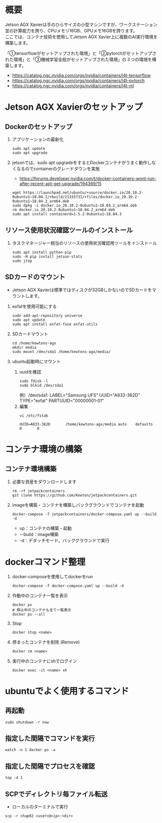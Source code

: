 # 概要
Jetson AGX Xavierは手のひらサイズの小型マシンですが、ワークステーション並の計算能力を誇り、CPUメモリ16GB、GPUメモ16GBを誇ります。<br>
ここでは、コンテナ技術を使用してJetson AGX Xavier上に複数のAI実行環境を構築します。<br>

「①tensorflowがセットアップされた環境」と「②pytorchがセットアップされた環境」と「③機械学習全般がセットアップされた環境」の３つの環境を構築します。<br>

- https://catalog.ngc.nvidia.com/orgs/nvidia/containers/l4t-tensorflow
- https://catalog.ngc.nvidia.com/orgs/nvidia/containers/l4t-pytorch
- https://catalog.ngc.nvidia.com/orgs/nvidia/containers/l4t-ml

# Jetson AGX Xavierのセットアップ
## Dockerのセットアップ
1. アプリケーションの最新化
    ```
    sudo apt update
    sudo apt upgrade
    ```

1. jetsonでは、sudo apt upgradeをするとDockerコンテナがうまく動作しなくなるのでcontainerのグレードダウンを実施
    - https://forums.developer.nvidia.com/t/docker-containers-wont-run-after-recent-apt-get-upgrade/194369/15
    ```
    wget https://launchpad.net/ubuntu/+source/docker.io/20.10.2-0ubuntu1~18.04.2/+build/21335731/+files/docker.io_20.10.2-0ubuntu1~18.04.2_arm64.deb
    sudo dpkg -i docker.io_20.10.2-0ubuntu1~18.04.2_arm64.deb
    rm docker.io_20.10.2-0ubuntu1~18.04.2_arm64.deb
    sudo apt install containerd=1.5.2-0ubuntu1~18.04.3
    ```

## リソース使用状況確認ツールのインストール
1. タスクマネージャー相当のリソースの使用状況確認用ツールをインストール
    ```
    sudo apt install python-pip
    sudo -H pip install jetson-stats
    sudo jtop
    ```

## SDカードのマウント
- Jetson AGX Xavierは標準ではディスクが32GBしかないのでSDカードをマウントします。
1. exfatを使用可能にする
    ```
    sudo add-apt-repository universe
    sudo apt update
    sudo apt install exfat-fuse exfat-utils
    ```

1. SDカードマウント
    ```
    cd /home/kewtons-agx
    mkdir media
    sudo mount /dev/sda1 /home/kewtons-agx/media/
    ```

1. ubuntu起動時にマウント
    1. uuidを確認
        ```
        sudo fdisk -l
        sudo blkid /dev/sda1
        ```
        例）/dev/sda1: LABEL="Samsung UFS" UUID="A833-362D" TYPE="exfat" PARTUUID="00000001-01"
    1. 編集
        ```
        vi /etc/fstab
        ```
        ```
        UUID=A833-362D       /home/kewtons-agx/media auto    defaults        0       0
        ```

# コンテナ環境の構築
## コンテナ環境構築
1. 必要な資産をダウンロードします
    ```
    rm -rf jetpackcontainers
    git clone https://github.com/Kewton/jetpackcontainers.git
    ```

1. imageを構築・コンテナを構築しバックグラウンドでコンテナを起動
    ```
    docker-compose -f jetpackcontainers/docker-compose.yaml up --build -d
    ```
    - up：コンテナの構築・起動
    - --build：image構築
    - -d：デタッチモード。バックグラウンドで実行

# dockerコマンド整理
1. docker-composeを使用してdockerをrun
    ```
    docker-compose -f docker-compose.yaml up --build -d
    ```
1. 作動中のコンテナ一覧を表示
    ```
    docker ps
    # 停止中のコンテナも全て一覧表示
    docker ps --all
    ```
1. Stop
    ```
    docker stop <name>
    ```
1. 停まったコンテナを削除 (Remove)
    ```
    docker rm <name>
    ```
1. 実行中のコンテナにshでログイン
    ```
    docker exec -it <name> sh
    ```

# ubuntuでよく使用するコマンド
## 再起動
```
sudo shutdown -r now
```

## 指定した間隔でコマンドを実行
```
watch -n 1 docker ps -a
```

## 指定した間隔でプロセスを確認
```
top -d 1
```

## SCPでディレクトリ毎ファイル転送
- ローカルのターミナルで実行
```
scp -r chap02 <user>@<ip>:<dir>
```